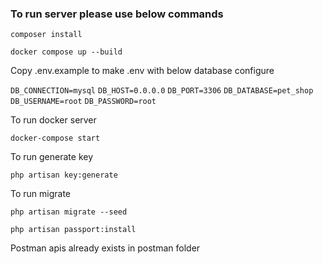 ### To run server please use below commands

`composer install`

`docker compose up --build`


Copy .env.example to make .env with below database configure

`DB_CONNECTION=mysql`
`DB_HOST=0.0.0.0`
`DB_PORT=3306`
`DB_DATABASE=pet_shop`
`DB_USERNAME=root`
`DB_PASSWORD=root`

To run docker server

`docker-compose start`

To run generate key

`php artisan key:generate`

To run migrate

`php artisan migrate --seed`

`php artisan passport:install`

Postman apis already exists in postman folder
